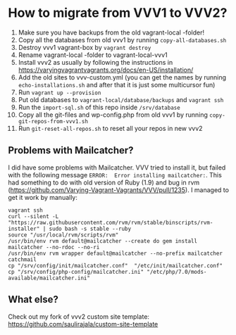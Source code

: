 # How to migrate from VVV1 to VVV2?

1. Make sure you have backups from the old vagrant-local -folder!
2. Copy all the databases from old vvv1 by running `copy-all-databases.sh`
3. Destroy vvv1 vagrant-box by `vagrant destroy`
4. Rename vagrant-local -folder to vagrant-local-vvv1
5. Install vvv2 as usually by following the instructions in https://varyingvagrantvagrants.org/docs/en-US/installation/
6. Add the old sites to vvv-custom.yml (you can get the names by running `echo-installations.sh` and after that it is just some multicursor fun)
7. Run `vagrant up --provision`
8. Put old databases to `vagrant-local/database/backups` and `vagrant ssh`
9. Run the `import-sql.sh` of this repo inside `/srv/database`
10. Copy all the git-files and wp-config.php from old vvv1 by running `copy-git-repos-from-vvv1.sh`
11. Run `git-reset-all-repos.sh` to reset all your repos in new vvv2

## Problems with Mailcatcher?
I did have some problems with Mailcatcher. VVV tried to install it, but failed
with the following message `ERROR:  Error installing mailcatcher:`. This had
something to do with old version of Ruby (1.9) and bug in rvm
(https://github.com/Varying-Vagrant-Vagrants/VVV/pull/1235). I managed to get it
work by manually:
```
vagrant ssh
curl --silent -L "https://raw.githubusercontent.com/rvm/rvm/stable/binscripts/rvm-installer" | sudo bash -s stable --ruby
source "/usr/local/rvm/scripts/rvm"
/usr/bin/env rvm default@mailcatcher --create do gem install mailcatcher --no-rdoc --no-ri
/usr/bin/env rvm wrapper default@mailcatcher --no-prefix mailcatcher catchmail
cp "/srv/config/init/mailcatcher.conf"  "/etc/init/mailcatcher.conf"
cp "/srv/config/php-config/mailcatcher.ini" "/etc/php/7.0/mods-available/mailcatcher.ini"
```

## What else?
Check out my fork of vvv2 custom site template: https://github.com/saulirajala/custom-site-template
